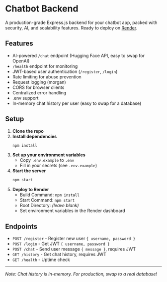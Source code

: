# Chatbot Backend

A production-grade Express.js backend for your chatbot app, packed with security, AI, and scalability features. Ready to deploy on [Render](https://render.com).

## Features

- AI-powered `/chat` endpoint (Hugging Face API, easy to swap for OpenAI)
- `/health` endpoint for monitoring
- JWT-based user authentication (`/register`, `/login`)
- Rate limiting for abuse prevention
- Request logging (morgan)
- CORS for browser clients
- Centralized error handling
- .env support
- In-memory chat history per user (easy to swap for a database)

## Setup

1. **Clone the repo**
2. **Install dependencies**
   ```bash
   npm install
   ```
3. **Set up your environment variables**
   - Copy `.env.example` to `.env`
   - Fill in your secrets (see `.env.example`)
4. **Start the server**
   ```bash
   npm start
   ```
5. **Deploy to Render**
   - Build Command: `npm install`
   - Start Command: `npm start`
   - Root Directory: *(leave blank)*
   - Set environment variables in the Render dashboard

## Endpoints

- `POST /register` - Register new user `{ username, password }`
- `POST /login` - Get JWT `{ username, password }`
- `POST /chat` - Send user message `{ message }`, requires JWT
- `GET /history` - Get chat history, requires JWT
- `GET /health` - Uptime check

---

*Note: Chat history is in-memory. For production, swap to a real database!*

